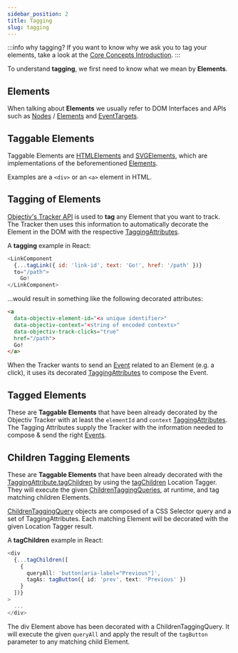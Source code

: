 ```yaml
---
sidebar_position: 2
title: Tagging
slug: tagging
---
```

:::info why tagging?
If you want to know why we ask you to tag your elements, take a look at the [Core Concepts Introduction](/tracking/core-concepts).
:::

To understand **tagging**, we first need to know what we mean by **Elements**. 

## Elements 
When talking about **Elements** we usually refer to DOM Interfaces and APIs such as 
[Nodes](https://developer.mozilla.org/en-US/docs/Web/API/Node) / 
[Elements](https://developer.mozilla.org/en-US/docs/Web/API/Element) and 
[EventTargets](https://developer.mozilla.org/en-US/docs/Web/API/EventTarget).

## Taggable Elements
Taggable Elements are [HTMLElements](https://developer.mozilla.org/en-US/docs/Web/API/HTMLElement) and 
[SVGElements](https://developer.mozilla.org/en-US/docs/Web/API/SVGElement), which are implementations of the 
beforementioned [Elements](https://developer.mozilla.org/en-US/docs/Web/API/Element). 

Examples are a `<div>` or an `<a>` element in HTML.

## Tagging of Elements
[Objectiv's Tracker API](/tracking/api-reference/locationTaggers/overview.md) is used to **tag** any Element
that you want to track. The Tracker then uses this information to automatically decorate the Element in the 
DOM with the respective [TaggingAttributes](/tracking/api-reference/definitions/TaggingAttribute.md). 

A **tagging** example in React:
```js
<LinkComponent 
  {...tagLink({ id: 'link-id', text: 'Go!', href: '/path' })} 
  to="/path">
    Go!
</LinkComponent>
```

...would result in something like the following decorated attributes:

```html
<a 
  data-objectiv-element-id="<a unique identifier>" 
  data-objectiv-context="<string of encoded contexts>" 
  data-objectiv-track-clicks="true" 
  href="/path">
  Go!
</a>
```

When the Tracker wants to send an [Event](/tracking/core-concepts/events.md) related to an Element (e.g. a 
click), it uses its decorated [TaggingAttributes](/tracking/api-reference/definitions/TaggingAttribute.md) to 
compose the Event.

## Tagged Elements
These are **Taggable Elements** that have been already decorated by the Objectiv Tracker with at least the 
`elementId` and `context` [TaggingAttributes](/tracking/api-reference/definitions/TaggingAttribute.md). The 
Tagging Attributes supply the Tracker with the information needed to compose & send the right 
[Events](/tracking/core-concepts/events.md).

## Children Tagging Elements
These are **Taggable Elements** that have been already decorated with the 
[TaggingAttribute.tagChildren](/tracking/api-reference/definitions/TaggingAttribute.md#taggingattributetagchildren) by using the [tagChildren](/tracking/api-reference/locationTaggers/tagChildren.md) Location Tagger. They will execute the given [ChildrenTaggingQueries](/tracking/api-reference/definitions/ChildrenTaggingQueries.md), at runtime, and tag matching children Elements.

[ChildrenTaggingQuery](/tracking/api-reference/definitions/ChildrenTaggingQuery.md) objects are composed of a CSS Selector query and a set of TaggingAttributes. Each matching Element will be decorated with the given Location Tagger result. 

A **tagChildren** example in React:

```typescript jsx
<div
  {...tagChildren([
    {
      queryAll: 'button[aria-label="Previous"]',
      tagAs: tagButton({ id: 'prev', text: 'Previous' })
    }
  ])}
>
  ...
</div>
```

The div Element above has been decorated with a ChildrenTaggingQuery. It will execute the given `queryAll` and apply the result of the `tagButton` parameter to any matching child Element. 
